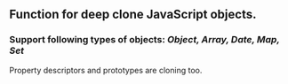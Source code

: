 ## Function for deep clone JavaScript objects.

### Support following types of objects: *Object, Array, Date, Map, Set*  
  
Property descriptors and prototypes are cloning too.
